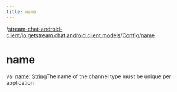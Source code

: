 ```yaml
---
title: name
---
```

/[stream-chat-android-client](../../index.md)/[io.getstream.chat.android.client.models](../index.md)/[Config](index.md)/[name](name.md)  
  
  
  
# name  
val [name](name.md): [String](https://kotlinlang.org/api/latest/jvm/stdlib/kotlin/-string/index.html)The name of the channel type must be unique per application
